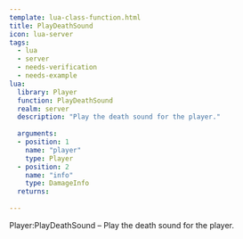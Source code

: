```yaml
---
template: lua-class-function.html
title: PlayDeathSound
icon: lua-server
tags:
  - lua
  - server
  - needs-verification
  - needs-example
lua:
  library: Player
  function: PlayDeathSound
  realm: server
  description: "Play the death sound for the player."
  
  arguments:
  - position: 1
    name: "player"
    type: Player
  - position: 2
    name: "info"
    type: DamageInfo
  returns:
    
---
```


<div class="lua__search__keywords">
Player:PlayDeathSound &#x2013; Play the death sound for the player.
</div>
